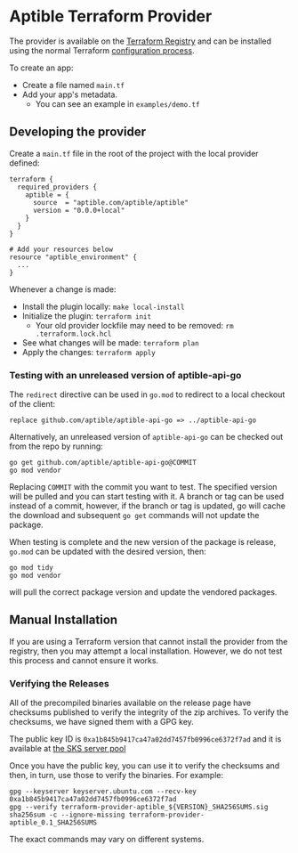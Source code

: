 # Aptible Terraform Provider

The provider is available on the [Terraform Registry](https://registry.terraform.io/providers/aptible/aptible/latest) and can be installed using the normal Terraform [configuration process](https://www.terraform.io/docs/language/providers/configuration.html).

To create an app:

- Create a file named `main.tf`
- Add your app's metadata.
  - You can see an example in `examples/demo.tf`

## Developing the provider

Create a `main.tf` file in the root of the project with the local provider
defined:

```
terraform {
  required_providers {
    aptible = {
      source  = "aptible.com/aptible/aptible"
      version = "0.0.0+local"
    }
  }
}

# Add your resources below
resource "aptible_environment" {
  ...
}
```

Whenever a change is made:

- Install the plugin locally: `make local-install`
- Initialize the plugin: `terraform init`
  - Your old provider lockfile may need to be removed: `rm .terraform.lock.hcl`
- See what changes will be made: `terraform plan`
- Apply the changes: `terraform apply`

### Testing with an unreleased version of aptible-api-go

The `redirect` directive can be used in `go.mod` to redirect to a local checkout
of the client:

```
replace github.com/aptible/aptible-api-go => ../aptible-api-go
```

Alternatively, an unreleased version of `aptible-api-go` can be checked out from
the repo by running:

```shell
go get github.com/aptible/aptible-api-go@COMMIT
go mod vendor
```

Replacing `COMMIT` with the commit you want to test. The specified version will
be pulled and you can start testing with it. A branch or tag can be used instead
of a commit, however, if the branch or tag is updated, go will cache the
download and subsequent `go get` commands will not update the package.

When testing is complete and the new version of the package is release, `go.mod`
can be updated with the desired version, then:

```shell
go mod tidy
go mod vendor
```

will pull the correct package version and update the vendored packages.

## Manual Installation

If you are using a Terraform version that cannot install the provider from the registry,
then you may attempt a local installation. However, we do not test this process and cannot
ensure it works.

### Verifying the Releases

All of the precompiled binaries available on the release page have checksums published to
verify the integrity of the zip archives. To verify the checksums, we have signed them with a
GPG key.

The public key ID is `0xa1b845b9417ca47a02dd7457fb0996ce6372f7ad` and it is available at [the SKS server pool](http://keyserver.ubuntu.com/pks/lookup?op=get&search=0xa1b845b9417ca47a02dd7457fb0996ce6372f7ad)

Once you have the public key, you can use it to verify the checksums and then, in turn, use
those to verify the binaries. For example:

```
gpg --keyserver keyserver.ubuntu.com --recv-key 0xa1b845b9417ca47a02dd7457fb0996ce6372f7ad
gpg --verify terraform-provider-aptible_${VERSION}_SHA256SUMS.sig
sha256sum -c --ignore-missing terraform-provider-aptible_0.1_SHA256SUMS
```

The exact commands may vary on different systems.
